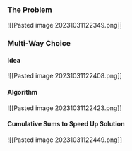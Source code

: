 ### The Problem
![[Pasted image 20231031122349.png]]
### Multi-Way Choice
#### Idea
![[Pasted image 20231031122408.png]]
#### Algorithm
![[Pasted image 20231031122423.png]]
#### Cumulative Sums to Speed Up Solution
![[Pasted image 20231031122449.png]] 
